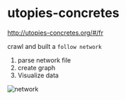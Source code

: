 # utopies-concretes

http://utopies-concretes.org/#/fr

crawl and built a `follow network`

1. parse network file
2. create graph
3. Visualize data 

![network](https://github.com/ynnk/utopies-concretes/blob/master/.png?raw=true)
